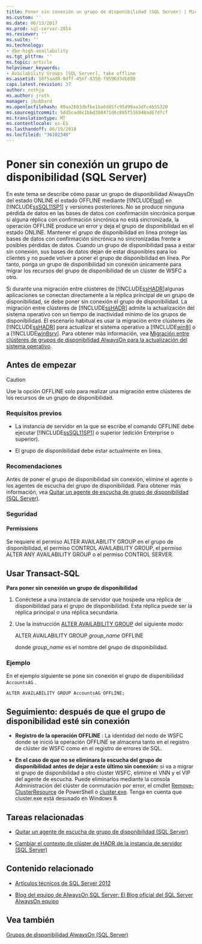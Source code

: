 ```yaml
---
title: Poner sin conexión un grupo de disponibilidad (SQL Server) | Microsoft Docs
ms.custom: ''
ms.date: 06/13/2017
ms.prod: sql-server-2014
ms.reviewer: ''
ms.suite: ''
ms.technology:
- dbe-high-availability
ms.tgt_pltfrm: ''
ms.topic: article
helpviewer_keywords:
- Availability Groups [SQL Server], take offline
ms.assetid: 50f5aad8-0dff-45ef-8350-f9596d3db898
caps.latest.revision: 37
author: rothja
ms.author: jroth
manager: jhubbard
ms.openlocfilehash: 89aa2603dbfbe1ba6d85fc95d99aa3dfc4b55320
ms.sourcegitcommit: 5dd5cad0c1bbd308471d6c885f516948ad67dfcf
ms.translationtype: MT
ms.contentlocale: es-ES
ms.lasthandoff: 06/19/2018
ms.locfileid: "36202340"
---
```

# <a name="take-an-availability-group-offline-sql-server"></a>Poner sin conexión un grupo de disponibilidad (SQL Server)
  En este tema se describe cómo pasar un grupo de disponibilidad AlwaysOn del estado ONLINE el estado OFFLINE mediante [!INCLUDE[tsql](../includes/tsql-md.md)] en [!INCLUDE[ssSQL11SP1](../includes/sssql11sp1-md.md)] y versiones posteriores. No se produce ninguna pérdida de datos en las bases de datos con confirmación sincrónica porque si alguna réplica con confirmación sincrónica no está sincronizada, la operación OFFLINE produce un error y deja el grupo de disponibilidad en el estado ONLINE. Mantener el grupo de disponibilidad en línea protege las bases de datos con confirmación sincrónica no sincronizadas frente a posibles pérdidas de datos. Cuando un grupo de disponibilidad pasa a estar sin conexión, sus bases de datos dejan de estar disponibles para los clientes y no puede volver a poner el grupo de disponibilidad en línea. Por tanto, ponga un grupo de disponibilidad sin conexión únicamente para migrar los recursos del grupo de disponibilidad de un clúster de WSFC a otro.  
  
 Si durante una migración entre clústeres de [!INCLUDE[ssHADR](../includes/sshadr-md.md)]algunas aplicaciones se conectan directamente a la réplica principal de un grupo de disponibilidad, se debe poner sin conexión el grupo de disponibilidad. La migración entre clústeres de [!INCLUDE[ssHADR](../includes/sshadr-md.md)] admite la actualización del sistema operativo con un tiempo de inactividad mínimo de los grupos de disponibilidad. El escenario habitual es usar la migración entre clústeres de [!INCLUDE[ssHADR](../includes/sshadr-md.md)] para actualizar el sistema operativo a [!INCLUDE[win8](../includes/win8-md.md)] o a [!INCLUDE[win8srv](../includes/win8srv-md.md)]. Para obtener más información, vea [Migración entre clústeres de grupos de disponibilidad AlwaysOn para la actualización del sistema operativo](http://msdn.microsoft.com/library/jj873730.aspx).  
  

  
##  <a name="BeforeYouBegin"></a> Antes de empezar  
  
> [!CAUTION]  
>  Use la opción OFFLINE solo para realizar una migración entre clústeres de los recursos de un grupo de disponibilidad.  
  
###  <a name="Prerequisites"></a> Requisitos previos  
  
-   La instancia de servidor en la que se escribe el comando OFFLINE debe ejecutar [!INCLUDE[ssSQL11SP1](../includes/sssql11sp1-md.md)] o superior (edición Enterprise o superior).  
  
-   El grupo de disponibilidad debe estar actualmente en línea.  
  
###  <a name="Recommendations"></a> Recomendaciones  
 Antes de poner el grupo de disponibilidad sin conexión, elimine el agente o los agentes de escucha del grupo de disponibilidad. Para obtener más información, vea [Quitar un agente de escucha de grupo de disponibilidad &#40;SQL Server&#41;](availability-groups/windows/remove-an-availability-group-listener-sql-server.md).  
  
###  <a name="Security"></a> Seguridad  
  
####  <a name="Permissions"></a> Permissions  
 Se requiere el permiso ALTER AVAILABILITY GROUP en el grupo de disponibilidad, el permiso CONTROL AVAILABILITY GROUP, el permiso ALTER ANY AVAILABILITY GROUP o el permiso CONTROL SERVER.  
  
##  <a name="TsqlProcedure"></a> Usar Transact-SQL  
 **Para poner sin conexión un grupo de disponibilidad**  
  
1.  Conéctese a una instancia de servidor que hospede una réplica de disponibilidad para el grupo de disponibilidad. Esta réplica puede ser la réplica principal o una réplica secundaria.  
  
2.  Use la instrucción [ALTER AVAILABILITY GROUP](/sql/t-sql/statements/alter-availability-group-transact-sql) del siguiente modo:  
  
     ALTER AVAILABILITY GROUP *group_name* OFFLINE  
  
     donde *group_name* es el nombre del grupo de disponibilidad.  
  
### <a name="example"></a>Ejemplo  
 En el ejemplo siguiente se pone sin conexión el grupo de disponibilidad `AccountsAG` .  
  
```  
ALTER AVAILABILITY GROUP AccountsAG OFFLINE;  
```  
  
##  <a name="FollowUp"></a> Seguimiento: después de que el grupo de disponibilidad esté sin conexión  
  
-   **Registro de la operación OFFLINE**  : La identidad del nodo de WSFC donde se inició la operación OFFLINE se almacena tanto en el registro de clúster de WSFC como en el registro de errores de SQL.  
  
-   **En el caso de que no se eliminara la escucha del grupo de disponibilidad antes de dejar a este último sin conexión:**  si va a migrar el grupo de disponibilidad a otro clúster WSFC, elimine el VNN y el VIP del agente de escucha. Puede eliminarlos mediante la consola Administración del clúster de conmutación por error, el cmdlet [Remove-ClusterResource](http://technet.microsoft.com/library/ee461015\(WS.10\).aspx) de PowerShell o [cluster.exe](http://technet.microsoft.com/library/ee461015\(WS.10\).aspx). Tenga en cuenta que cluster.exe está desusado en Windows 8.  
  
##  <a name="RelatedTasks"></a> Tareas relacionadas  
  
-   [Quitar un agente de escucha de grupo de disponibilidad &#40;SQL Server&#41;](availability-groups/windows/remove-an-availability-group-listener-sql-server.md)  
  
-   [Cambiar el contexto de clúster de HADR de la instancia de servidor &#40;SQL Server&#41;](availability-groups/windows/change-the-hadr-cluster-context-of-server-instance-sql-server.md)  
  
##  <a name="RelatedContent"></a> Contenido relacionado  
  
-   [Artículos técnicos de SQL Server 2012](http://msdn.microsoft.com/library/bb418445\(SQL.10\).aspx)  
  
-   [Blog del equipo de AlwaysOn SQL Server: El Blog oficial del SQL Server AlwaysOn equipo](http://blogs.msdn.com/b/sqlalwayson/)  
  
## <a name="see-also"></a>Vea también  
 [Grupos de disponibilidad AlwaysOn &#40;SQL Server&#41;](availability-groups/windows/always-on-availability-groups-sql-server.md)  
  
  

